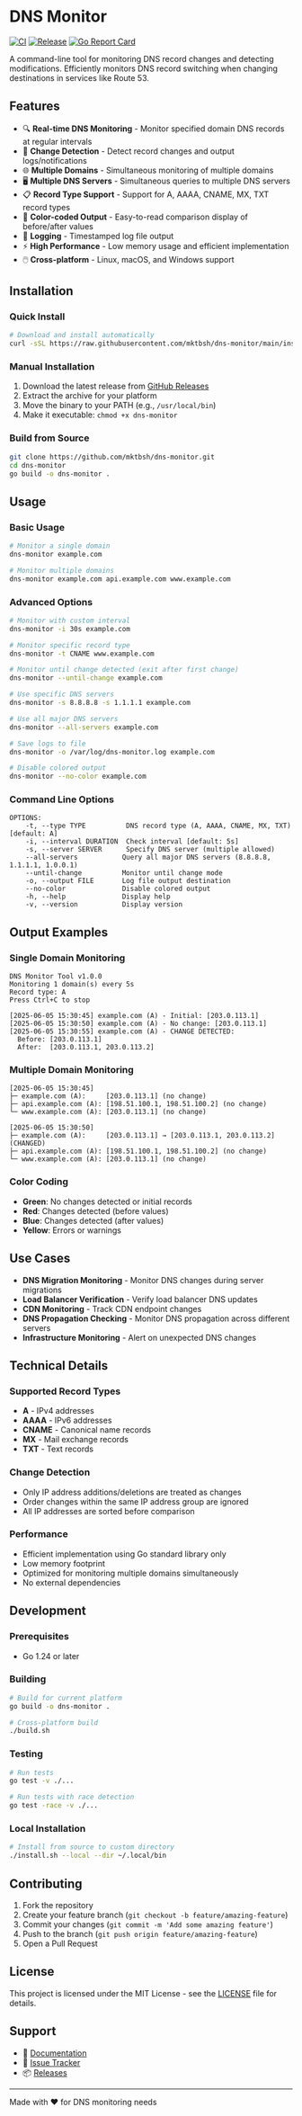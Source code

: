 # DNS Monitor

[![CI](https://github.com/mktbsh/dns-monitor/workflows/CI/badge.svg)](https://github.com/mktbsh/dns-monitor/actions)
[![Release](https://github.com/mktbsh/dns-monitor/workflows/Release/badge.svg)](https://github.com/mktbsh/dns-monitor/releases)
[![Go Report Card](https://goreportcard.com/badge/github.com/mktbsh/dns-monitor)](https://goreportcard.com/report/github.com/mktbsh/dns-monitor)

A command-line tool for monitoring DNS record changes and detecting modifications. Efficiently monitors DNS record switching when changing destinations in services like Route 53.

## Features

- 🔍 **Real-time DNS Monitoring** - Monitor specified domain DNS records at regular intervals
- 🚨 **Change Detection** - Detect record changes and output logs/notifications
- 🌐 **Multiple Domains** - Simultaneous monitoring of multiple domains
- 🖥️ **Multiple DNS Servers** - Simultaneous queries to multiple DNS servers
- 📋 **Record Type Support** - Support for A, AAAA, CNAME, MX, TXT record types
- 🎨 **Color-coded Output** - Easy-to-read comparison display of before/after values
- 📝 **Logging** - Timestamped log file output
- ⚡ **High Performance** - Low memory usage and efficient implementation
- 🖱️ **Cross-platform** - Linux, macOS, and Windows support

## Installation

### Quick Install

```bash
# Download and install automatically
curl -sSL https://raw.githubusercontent.com/mktbsh/dns-monitor/main/install.sh | bash
```

### Manual Installation

1. Download the latest release from [GitHub Releases](https://github.com/mktbsh/dns-monitor/releases)
2. Extract the archive for your platform
3. Move the binary to your PATH (e.g., `/usr/local/bin`)
4. Make it executable: `chmod +x dns-monitor`

### Build from Source

```bash
git clone https://github.com/mktbsh/dns-monitor.git
cd dns-monitor
go build -o dns-monitor .
```

## Usage

### Basic Usage

```bash
# Monitor a single domain
dns-monitor example.com

# Monitor multiple domains
dns-monitor example.com api.example.com www.example.com
```

### Advanced Options

```bash
# Monitor with custom interval
dns-monitor -i 30s example.com

# Monitor specific record type
dns-monitor -t CNAME www.example.com

# Monitor until change detected (exit after first change)
dns-monitor --until-change example.com

# Use specific DNS servers
dns-monitor -s 8.8.8.8 -s 1.1.1.1 example.com

# Use all major DNS servers
dns-monitor --all-servers example.com

# Save logs to file
dns-monitor -o /var/log/dns-monitor.log example.com

# Disable colored output
dns-monitor --no-color example.com
```

### Command Line Options

```
OPTIONS:
    -t, --type TYPE          DNS record type (A, AAAA, CNAME, MX, TXT) [default: A]
    -i, --interval DURATION  Check interval [default: 5s]
    -s, --server SERVER      Specify DNS server (multiple allowed)
    --all-servers           Query all major DNS servers (8.8.8.8, 1.1.1.1, 1.0.0.1)
    --until-change          Monitor until change mode
    -o, --output FILE       Log file output destination
    --no-color              Disable colored output
    -h, --help              Display help
    -v, --version           Display version
```

## Output Examples

### Single Domain Monitoring

```
DNS Monitor Tool v1.0.0
Monitoring 1 domain(s) every 5s
Record type: A
Press Ctrl+C to stop

[2025-06-05 15:30:45] example.com (A) - Initial: [203.0.113.1]
[2025-06-05 15:30:50] example.com (A) - No change: [203.0.113.1]
[2025-06-05 15:30:55] example.com (A) - CHANGE DETECTED:
  Before: [203.0.113.1]
  After:  [203.0.113.1, 203.0.113.2]
```

### Multiple Domain Monitoring

```
[2025-06-05 15:30:45]
├─ example.com (A):     [203.0.113.1] (no change)
├─ api.example.com (A): [198.51.100.1, 198.51.100.2] (no change)
└─ www.example.com (A): [203.0.113.1] (no change)

[2025-06-05 15:30:50]
├─ example.com (A):     [203.0.113.1] → [203.0.113.1, 203.0.113.2] (CHANGED)
├─ api.example.com (A): [198.51.100.1, 198.51.100.2] (no change)
└─ www.example.com (A): [203.0.113.1] (no change)
```

### Color Coding

- **Green**: No changes detected or initial records
- **Red**: Changes detected (before values)
- **Blue**: Changes detected (after values)
- **Yellow**: Errors or warnings

## Use Cases

- **DNS Migration Monitoring** - Monitor DNS changes during server migrations
- **Load Balancer Verification** - Verify load balancer DNS updates
- **CDN Monitoring** - Track CDN endpoint changes
- **DNS Propagation Checking** - Monitor DNS propagation across different servers
- **Infrastructure Monitoring** - Alert on unexpected DNS changes

## Technical Details

### Supported Record Types

- **A** - IPv4 addresses
- **AAAA** - IPv6 addresses
- **CNAME** - Canonical name records
- **MX** - Mail exchange records
- **TXT** - Text records

### Change Detection

- Only IP address additions/deletions are treated as changes
- Order changes within the same IP address group are ignored
- All IP addresses are sorted before comparison

### Performance

- Efficient implementation using Go standard library only
- Low memory footprint
- Optimized for monitoring multiple domains simultaneously
- No external dependencies

## Development

### Prerequisites

- Go 1.24 or later

### Building

```bash
# Build for current platform
go build -o dns-monitor .

# Cross-platform build
./build.sh
```

### Testing

```bash
# Run tests
go test -v ./...

# Run tests with race detection
go test -race -v ./...
```

### Local Installation

```bash
# Install from source to custom directory
./install.sh --local --dir ~/.local/bin
```

## Contributing

1. Fork the repository
2. Create your feature branch (`git checkout -b feature/amazing-feature`)
3. Commit your changes (`git commit -m 'Add some amazing feature'`)
4. Push to the branch (`git push origin feature/amazing-feature`)
5. Open a Pull Request

## License

This project is licensed under the MIT License - see the [LICENSE](LICENSE) file for details.

## Support

- 📖 [Documentation](https://github.com/mktbsh/dns-monitor)
- 🐛 [Issue Tracker](https://github.com/mktbsh/dns-monitor/issues)
- 📦 [Releases](https://github.com/mktbsh/dns-monitor/releases)

---

Made with ❤️ for DNS monitoring needs